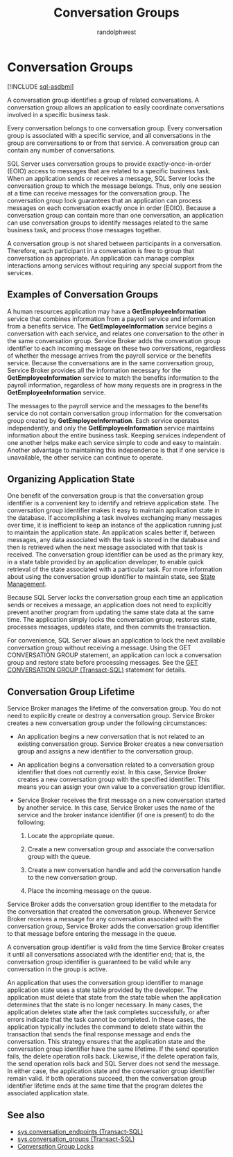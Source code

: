 ﻿---
title: Conversation Groups
description: "A conversation group identifies a group of related conversations."
ms.prod: sql
ms.technology: configuration
ms.topic: conceptual
author: randolphwest
ms.author: rwestMSFT
ms.reviewer: mikeray, maghan
ms.date: "03/30/2022"
---

# Conversation Groups

[!INCLUDE [sql-asdbmi](../../includes/applies-to-version/sql-asdbmi.md)]

A conversation group identifies a group of related conversations. A conversation group allows an application to easily coordinate conversations involved in a specific business task.

Every conversation belongs to one conversation group. Every conversation group is associated with a specific service, and all conversations in the group are conversations to or from that service. A conversation group can contain any number of conversations.

SQL Server uses conversation groups to provide exactly-once-in-order (EOIO) access to messages that are related to a specific business task. When an application sends or receives a message, SQL Server locks the conversation group to which the message belongs. Thus, only one session at a time can receive messages for the conversation group. The conversation group lock guarantees that an application can process messages on each conversation exactly once in order (EOIO). Because a conversation group can contain more than one conversation, an application can use conversation groups to identify messages related to the same business task, and process those messages together.

A conversation group is not shared between participants in a conversation. Therefore, each participant in a conversation is free to group that conversation as appropriate. An application can manage complex interactions among services without requiring any special support from the services.

## Examples of Conversation Groups

A human resources application may have a **GetEmployeeInformation** service that combines information from a payroll service and information from a benefits service. The **GetEmployeeInformation** service begins a conversation with each service, and relates one conversation to the other in the same conversation group. Service Broker adds the conversation group identifier to each incoming message on these two conversations, regardless of whether the message arrives from the payroll service or the benefits service. Because the conversations are in the same conversation group, Service Broker provides all the information necessary for the **GetEmployeeInformation** service to match the benefits information to the payroll information, regardless of how many requests are in progress in the **GetEmployeeInformation** service.

The messages to the payroll service and the messages to the benefits service do not contain conversation group information for the conversation group created by **GetEmployeeInformation**. Each service operates independently, and only the **GetEmployeeInformation** service maintains information about the entire business task. Keeping services independent of one another helps make each service simple to code and easy to maintain. Another advantage to maintaining this independence is that if one service is unavailable, the other service can continue to operate.

## Organizing Application State

One benefit of the conversation group is that the conversation group identifier is a convenient key to identify and retrieve application state. The conversation group identifier makes it easy to maintain application state in the database. If accomplishing a task involves exchanging many messages over time, it is inefficient to keep an instance of the application running just to maintain the application state. An application scales better if, between messages, any data associated with the task is stored in the database and then is retrieved when the next message associated with that task is received. The conversation group identifier can be used as the primary key, in a state table provided by an application developer, to enable quick retrieval of the state associated with a particular task. For more information about using the conversation group identifier to maintain state, see [State Management](state-management.md).

Because SQL Server locks the conversation group each time an application sends or receives a message, an application does not need to explicitly prevent another program from updating the same state data at the same time. The application simply locks the conversation group, restores state, processes messages, updates state, and then commits the transaction.

For convenience, SQL Server allows an application to lock the next available conversation group without receiving a message. Using the GET CONVERSATION GROUP statement, an application can lock a conversation group and restore state before processing messages. See the [GET CONVERSATION GROUP (Transact-SQL)](../../t-sql/statements/get-conversation-group-transact-sql.md) statement for details.

## Conversation Group Lifetime

Service Broker manages the lifetime of the conversation group. You do not need to explicitly create or destroy a conversation group. Service Broker creates a new conversation group under the following circumstances:

- An application begins a new conversation that is not related to an existing conversation group. Service Broker creates a new conversation group and assigns a new identifier to the conversation group.

- An application begins a conversation related to a conversation group identifier that does not currently exist. In this case, Service Broker creates a new conversation group with the specified identifier. This means you can assign your own value to a conversation group identifier.

- Service Broker receives the first message on a new conversation started by another service. In this case, Service Broker uses the name of the service and the broker instance identifier (if one is present) to do the following:

   1. Locate the appropriate queue.

   2. Create a new conversation group and associate the conversation group with the queue.

   3. Create a new conversation handle and add the conversation handle to the new conversation group.

   4. Place the incoming message on the queue.

Service Broker adds the conversation group identifier to the metadata for the conversation that created the conversation group. Whenever Service Broker receives a message for any conversation associated with the conversation group, Service Broker adds the conversation group identifier to that message before entering the message in the queue.

A conversation group identifier is valid from the time Service Broker creates it until all conversations associated with the identifier end; that is, the conversation group identifier is guaranteed to be valid while any conversation in the group is active.

An application that uses the conversation group identifier to manage application state uses a state table provided by the developer. The application must delete that state from the state table when the application determines that the state is no longer necessary. In many cases, the application deletes state after the task completes successfully, or after errors indicate that the task cannot be completed. In these cases, the application typically includes the command to delete state within the transaction that sends the final response message and ends the conversation. This strategy ensures that the application state and the conversation group identifier have the same lifetime. If the send operation fails, the delete operation rolls back. Likewise, if the delete operation fails, the send operation rolls back and SQL Server does not send the message. In either case, the application state and the conversation group identifier remain valid. If both operations succeed, then the conversation group identifier lifetime ends at the same time that the program deletes the associated application state.

## See also

- [sys.conversation_endpoints (Transact-SQL)](../../relational-databases/system-catalog-views/sys-conversation-endpoints-transact-sql.md)
- [sys.conversation_groups (Transact-SQL)](../../relational-databases/system-catalog-views/sys-conversation-groups-transact-sql.md)
- [Conversation Group Locks](conversation-group-locks.md)